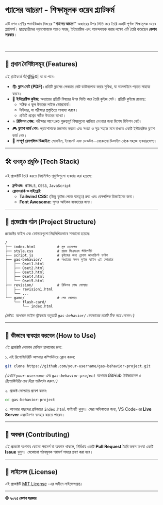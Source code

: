 

# গ্যাসের আচরণ - শিক্ষামূলক ওয়েব প্ল্যাটফর্ম

এটি দশম শ্রেণীর পদার্থবিজ্ঞান বিষয়ের **"গ্যাসের আচরণ"** অধ্যায়ের উপর ভিত্তি করে তৈরি একটি পূর্ণাঙ্গ শিক্ষামূলক ওয়েব প্ল্যাটফর্ম। ছাত্রছাত্রীদের পড়াশোনাকে আরও সহজ, ইন্টারেক্টিভ এবং আনন্দদায়ক করার লক্ষ্যে এটি তৈরি করেছেন **কেশব সরকার**।

<br>



---

## 🌟 প্রধান বৈশিষ্ট্যসমূহ (Features)

এই প্ল্যাটফর্মে 학생들이 যা যা পাবে:

-   📚 **ক্লাস নোট (PDF):** প্রতিটি ক্লাসের লেকচার নোট ডাউনলোড করার সুবিধা, যা অফলাইনে পড়তে সাহায্য করবে।
-   🧠 **ইন্টারেক্টিভ কুইজ:** অধ্যায়ের প্রতিটি বিষয়ের উপর ভিত্তি করে তৈরি কুইজ সেট। প্রতিটি কুইজে রয়েছে:
    -   সঠিক ও ভুল উত্তরের লাইভ স্কোরবোর্ড।
    -   টাইমার, যা পরীক্ষার প্রস্তুতিতে সাহায্য করবে।
    -   প্রতিটি প্রশ্নের সঠিক উত্তরের ব্যাখ্যা।
-   ⭐ **রিভিশন পেজ:** পরীক্ষার আগে দ্রুত গুরুত্বপূর্ণ বিষয়গুলো ঝালিয়ে নেওয়ার জন্য বিশেষ রিভিশন নোট।
-   🎮 **ফ্ল্যাশ কার্ড গেম:** পড়াশোনাকে মজাদার করতে এবং সংজ্ঞা ও সূত্র সহজে মনে রাখতে একটি ইন্টারেক্টিভ ফ্ল্যাশ কার্ড গেম।
-   📱 **সম্পূর্ণ রেসপন্সিভ ডিজাইন:** মোবাইল, ট্যাবলেট এবং ডেস্কটপ—যেকোনো ডিভাইস থেকে সহজে ব্যবহারযোগ্য।

---

## 🛠️ ব্যবহৃত প্রযুক্তি (Tech Stack)

এই প্রজেক্টটি তৈরি করতে নিম্নলিখিত প্রযুক্তিগুলো ব্যবহার করা হয়েছে:

-   **ফ্রন্টএন্ড:** `HTML5`, `CSS3`, `JavaScript`
-   **ফ্রেমওয়ার্ক ও লাইব্রেরি:**
    -   **Tailwind CSS:** (কিছু কুইজ পেজে ব্যবহৃত) দ্রুত এবং রেসপন্সিভ ডিজাইনের জন্য।
    -   **Font Awesome:** সুন্দর আইকন ব্যবহারের জন্য।

---

## 📂 প্রজেক্টের গঠন (Project Structure)

প্রজেক্টের ফাইল এবং ফোল্ডারগুলো নিম্নলিখিতভাবে সাজানো হয়েছে:

```
/
├── index.html          # মূল হোমপেজ
├── style.css           # প্রধান সিএসএস স্টাইলশীট
├── script.js           # কুইজের জন্য গ্লোবাল জাভাস্ক্রিপ্ট ফাইল
├── gas-behavior/       # অধ্যায়ের সকল কুইজ ফাইল এই ফোল্ডারে
│   ├── Qset1.html
│   ├── Qset2.html
│   ├── Qset3.html
│   ├── Qset4.html
│   └── Qset5.html
├── revision/           # রিভিশন পেজ ফোল্ডার
│   ├── revision1.html
│   └── ...
└── game/               # গেম ফোল্ডার
    └── flash-card/
        └── index.html
```
*(দ্রষ্টব্য: আপনার ফাইল স্ট্রাকচার অনুযায়ী `gas-behavior/` ফোল্ডারের নামটি ঠিক করে নেবেন।)*

---

## 🚀 কীভাবে ব্যবহার করবেন (How to Use)

এই প্রজেক্টটি লোকাল মেশিনে চালানোর জন্য:

১. এই রিপোজিটরিটি আপনার কম্পিউটারে ক্লোন করুন:
   ```bash
   git clone https://github.com/your-username/gas-behavior-project.git
   ```
   *(এখানে `your-username` এবং `gas-behavior-project` আপনার GitHub ইউজারনেম ও রিপোজিটরির নাম দিয়ে পরিবর্তন করুন।)*

২. প্রজেক্ট ফোল্ডারে প্রবেশ করুন:
   ```bash
   cd gas-behavior-project
   ```

৩. আপনার পছন্দের ব্রাউজারে `index.html` ফাইলটি খুলুন। সেরা অভিজ্ঞতার জন্য, VS Code-এর **Live Server** এক্সটেনশন ব্যবহার করতে পারেন।

---

## 🤝 অবদান (Contributing)

এই প্রজেক্টে আপনার কোনো পরামর্শ বা অবদান থাকলে, নির্দ্বিধায় একটি **Pull Request** তৈরি করুন অথবা একটি **Issue** খুলুন। যেকোনো গঠনমূলক পরামর্শ সাদরে গ্রহণ করা হবে।

---

## 📜 লাইসেন্স (License)

এই প্রজেক্টটি [MIT License](LICENSE) -এর অধীনে লাইসেন্সপ্রাপ্ত।

---

**© ২০২৫ কেশব সরকার**
